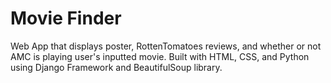 # Movie Finder
Web App that displays poster, RottenTomatoes reviews, and whether or not AMC is playing user's inputted movie. Built with HTML, CSS, 
and Python using Django Framework and BeautifulSoup library.

